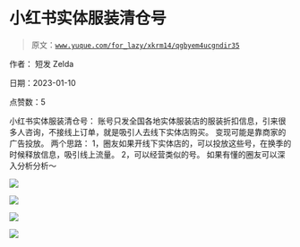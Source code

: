 # 小红书实体服装清仓号

> 原文：[`www.yuque.com/for_lazy/xkrm14/qgbyem4ucgndir35`](https://www.yuque.com/for_lazy/xkrm14/qgbyem4ucgndir35)

作者： 短发 Zelda 

日期：2023-01-10 

点赞数：5 

小红书实体服装清仓号： 账号只发全国各地实体服装店的服装折扣信息，引来很多人咨询，不接线上订单，就是吸引人去线下实体店购买。 变现可能是靠商家的广告投放。 两个思路： 1，圈友如果开线下实体店的，可以投放这些号，在换季的时候释放信息，吸引线上流量。 2，可以经营类似的号。 如果有懂的圈友可以深入分析分析～ 

![](img/cd0a3d762352d505e82afeec456480ff.png) 

![](img/1d481a257f7538cf32102c208df3482e.png) 

![](img/74b48169b76e79abbec2cf45142812d2.png) 

![](img/0725e6da03196ec615ee37de29066493.png) 

